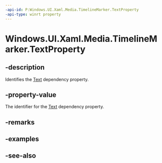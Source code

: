 ```yaml
---
-api-id: P:Windows.UI.Xaml.Media.TimelineMarker.TextProperty
-api-type: winrt property
---
```


<!-- Property syntax
public Windows.UI.Xaml.DependencyProperty TextProperty { get; }
-->

# Windows.UI.Xaml.Media.TimelineMarker.TextProperty

## -description
Identifies the [Text](timelinemarker_text.md) dependency property.


## -property-value
The identifier for the [Text](timelinemarker_text.md) dependency property.

## -remarks

## -examples

## -see-also
